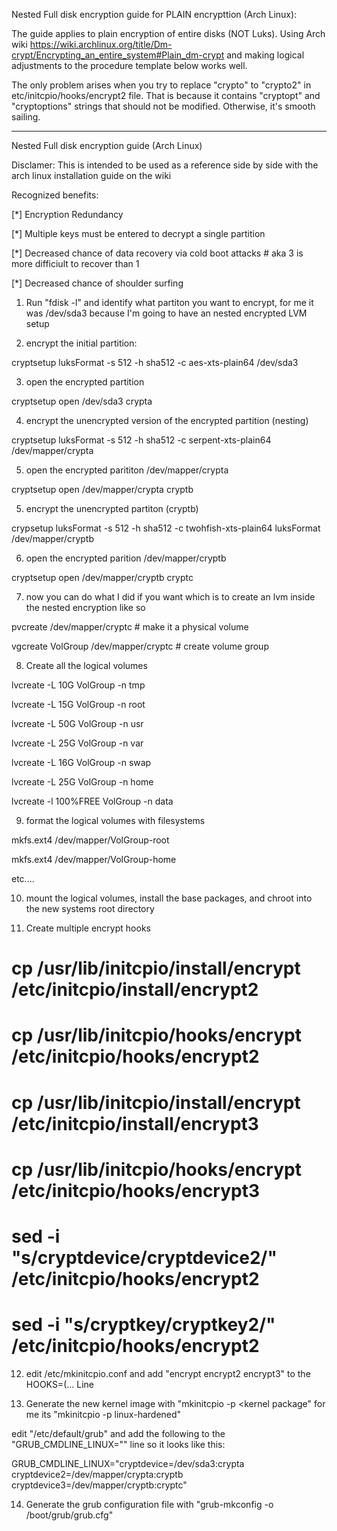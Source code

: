 Nested Full disk encryption guide for PLAIN encrypttion (Arch Linux):

The guide applies to plain encryption of entire disks (NOT Luks). Using Arch wiki https://wiki.archlinux.org/title/Dm-crypt/Encrypting_an_entire_system#Plain_dm-crypt and making logical adjustments to the procedure template below works well. 

The only problem arises when you try to replace "crypto" to "crypto2" in etc/initcpio/hooks/encrypt2 file. That is because it contains "cryptopt" and "cryptoptions" strings that should not be modified. Otherwise, it's smooth sailing.

*******

Nested Full disk encryption guide (Arch Linux)

Disclamer: This is intended to be used as a reference side by side with the arch linux installation guide on the wiki

Recognized benefits:

[*] Encryption Redundancy

[*] Multiple keys must be entered to decrypt a single partition

[*] Decreased chance of data recovery via cold boot attacks # aka 3 is more difficiult to recover than 1 

[*] Decreased chance of shoulder surfing

 

1. Run "fdisk -l" and identify what partiton you want 
to encrypt, for me it was /dev/sda3 because I'm going to have an nested 
encrypted LVM setup

 

2. encrypt the initial partition:

cryptsetup luksFormat -s 512 -h sha512 -c aes-xts-plain64 /dev/sda3

 

3. open the encrypted partition

cryptsetup open /dev/sda3 crypta

 

4. encrypt the unencrypted version of the encrypted partition (nesting)

cryptsetup luksFormat -s 512 -h sha512 -c serpent-xts-plain64 /dev/mapper/crypta

 

5. open the encrypted parititon /dev/mapper/crypta

cryptsetup open /dev/mapper/crypta cryptb

 

5. encrypt the unencrypted partiton (cryptb)

crypsetup luksFormat -s 512 -h sha512 -c twohfish-xts-plain64 luksFormat /dev/mapper/cryptb

 

6. open the encrypted parition /dev/mapper/cryptb

cryptsetup open /dev/mapper/cryptb cryptc

 

7. now you can do what I did if you want which is to create an lvm inside the nested encryption like so

 

pvcreate /dev/mapper/cryptc # make it a physical volume

 

vgcreate VolGroup /dev/mapper/cryptc # create volume group

 

8. Create all the logical volumes

 

lvcreate -L 10G VolGroup -n tmp

lvcreate -L 15G VolGroup -n root

lvcreate -L 50G VolGroup -n usr

lvcreate -L 25G VolGroup -n var

lvcreate -L 16G VolGroup -n swap

lvcreate -L 25G VolGroup -n home

lvcreate -l 100%FREE VolGroup -n data

 

9. format the logical volumes with filesystems

 

mkfs.ext4 /dev/mapper/VolGroup-root

mkfs.ext4 /dev/mapper/VolGroup-home

etc....

 

10. mount the logical volumes, install the base packages, and chroot into the new systems root directory

 

 

11. Create multiple encrypt hooks

# cp /usr/lib/initcpio/install/encrypt /etc/initcpio/install/encrypt2

# cp /usr/lib/initcpio/hooks/encrypt  /etc/initcpio/hooks/encrypt2

 

# cp /usr/lib/initcpio/install/encrypt /etc/initcpio/install/encrypt3

# cp /usr/lib/initcpio/hooks/encrypt  /etc/initcpio/hooks/encrypt3

 

# sed -i "s/cryptdevice/cryptdevice2/" /etc/initcpio/hooks/encrypt2

# sed -i "s/cryptkey/cryptkey2/" /etc/initcpio/hooks/encrypt2

 

12. edit /etc/mkinitcpio.conf and add "encrypt encrypt2 encrypt3" to the HOOKS=(... Line

 

13. Generate the new kernel image with "mkinitcpio -p <kernel package" for me its "mkinitcpio -p linux-hardened"

edit "/etc/default/grub" and add the following to the "GRUB_CMDLINE_LINUX="" line so it looks like this:

 

GRUB_CMDLINE_LINUX="cryptdevice=/dev/sda3:crypta cryptdevice2=/dev/mapper/crypta:cryptb cryptdevice3=/dev/mapper/cryptb:cryptc"

 

14. Generate the grub configuration file with "grub-mkconfig -o /boot/grub/grub.cfg"
